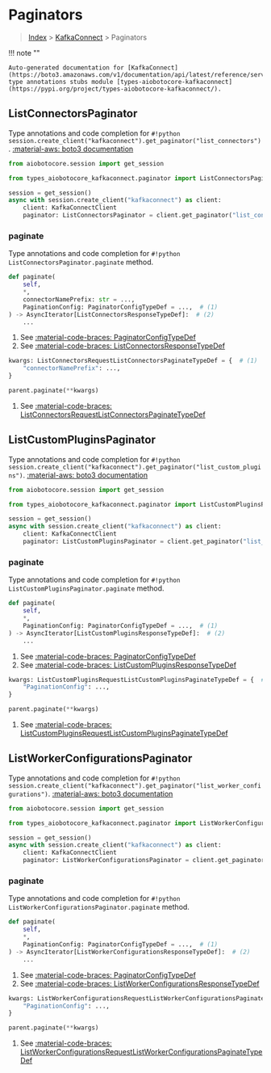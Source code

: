 # Paginators

> [Index](../README.md) > [KafkaConnect](./README.md) > Paginators

!!! note ""

    Auto-generated documentation for [KafkaConnect](https://boto3.amazonaws.com/v1/documentation/api/latest/reference/services/kafkaconnect.html#KafkaConnect)
    type annotations stubs module [types-aiobotocore-kafkaconnect](https://pypi.org/project/types-aiobotocore-kafkaconnect/).

## ListConnectorsPaginator

Type annotations and code completion for `#!python session.create_client("kafkaconnect").get_paginator("list_connectors")`.
[:material-aws: boto3 documentation](https://boto3.amazonaws.com/v1/documentation/api/latest/reference/services/kafkaconnect.html#KafkaConnect.Paginator.ListConnectors)

```python title="Usage example"
from aiobotocore.session import get_session

from types_aiobotocore_kafkaconnect.paginator import ListConnectorsPaginator

session = get_session()
async with session.create_client("kafkaconnect") as client:
    client: KafkaConnectClient
    paginator: ListConnectorsPaginator = client.get_paginator("list_connectors")
```


### paginate

Type annotations and code completion for `#!python ListConnectorsPaginator.paginate` method.

```python title="Method definition"
def paginate(
    self,
    *,
    connectorNamePrefix: str = ...,
    PaginationConfig: PaginatorConfigTypeDef = ...,  # (1)
) -> AsyncIterator[ListConnectorsResponseTypeDef]:  # (2)
    ...
```

1. See [:material-code-braces: PaginatorConfigTypeDef](./type_defs.md#paginatorconfigtypedef) 
2. See [:material-code-braces: ListConnectorsResponseTypeDef](./type_defs.md#listconnectorsresponsetypedef) 


```python title="Usage example with kwargs"
kwargs: ListConnectorsRequestListConnectorsPaginateTypeDef = {  # (1)
    "connectorNamePrefix": ...,
}

parent.paginate(**kwargs)
```

1. See [:material-code-braces: ListConnectorsRequestListConnectorsPaginateTypeDef](./type_defs.md#listconnectorsrequestlistconnectorspaginatetypedef) 
## ListCustomPluginsPaginator

Type annotations and code completion for `#!python session.create_client("kafkaconnect").get_paginator("list_custom_plugins")`.
[:material-aws: boto3 documentation](https://boto3.amazonaws.com/v1/documentation/api/latest/reference/services/kafkaconnect.html#KafkaConnect.Paginator.ListCustomPlugins)

```python title="Usage example"
from aiobotocore.session import get_session

from types_aiobotocore_kafkaconnect.paginator import ListCustomPluginsPaginator

session = get_session()
async with session.create_client("kafkaconnect") as client:
    client: KafkaConnectClient
    paginator: ListCustomPluginsPaginator = client.get_paginator("list_custom_plugins")
```


### paginate

Type annotations and code completion for `#!python ListCustomPluginsPaginator.paginate` method.

```python title="Method definition"
def paginate(
    self,
    *,
    PaginationConfig: PaginatorConfigTypeDef = ...,  # (1)
) -> AsyncIterator[ListCustomPluginsResponseTypeDef]:  # (2)
    ...
```

1. See [:material-code-braces: PaginatorConfigTypeDef](./type_defs.md#paginatorconfigtypedef) 
2. See [:material-code-braces: ListCustomPluginsResponseTypeDef](./type_defs.md#listcustompluginsresponsetypedef) 


```python title="Usage example with kwargs"
kwargs: ListCustomPluginsRequestListCustomPluginsPaginateTypeDef = {  # (1)
    "PaginationConfig": ...,
}

parent.paginate(**kwargs)
```

1. See [:material-code-braces: ListCustomPluginsRequestListCustomPluginsPaginateTypeDef](./type_defs.md#listcustompluginsrequestlistcustompluginspaginatetypedef) 
## ListWorkerConfigurationsPaginator

Type annotations and code completion for `#!python session.create_client("kafkaconnect").get_paginator("list_worker_configurations")`.
[:material-aws: boto3 documentation](https://boto3.amazonaws.com/v1/documentation/api/latest/reference/services/kafkaconnect.html#KafkaConnect.Paginator.ListWorkerConfigurations)

```python title="Usage example"
from aiobotocore.session import get_session

from types_aiobotocore_kafkaconnect.paginator import ListWorkerConfigurationsPaginator

session = get_session()
async with session.create_client("kafkaconnect") as client:
    client: KafkaConnectClient
    paginator: ListWorkerConfigurationsPaginator = client.get_paginator("list_worker_configurations")
```


### paginate

Type annotations and code completion for `#!python ListWorkerConfigurationsPaginator.paginate` method.

```python title="Method definition"
def paginate(
    self,
    *,
    PaginationConfig: PaginatorConfigTypeDef = ...,  # (1)
) -> AsyncIterator[ListWorkerConfigurationsResponseTypeDef]:  # (2)
    ...
```

1. See [:material-code-braces: PaginatorConfigTypeDef](./type_defs.md#paginatorconfigtypedef) 
2. See [:material-code-braces: ListWorkerConfigurationsResponseTypeDef](./type_defs.md#listworkerconfigurationsresponsetypedef) 


```python title="Usage example with kwargs"
kwargs: ListWorkerConfigurationsRequestListWorkerConfigurationsPaginateTypeDef = {  # (1)
    "PaginationConfig": ...,
}

parent.paginate(**kwargs)
```

1. See [:material-code-braces: ListWorkerConfigurationsRequestListWorkerConfigurationsPaginateTypeDef](./type_defs.md#listworkerconfigurationsrequestlistworkerconfigurationspaginatetypedef) 
